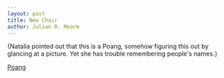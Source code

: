 ```yaml
---
layout: post
title: New Chair
author: Julian R. Moore
---
```

{Natalia pointed out that this is a Poang, somehow figuring this out by glancing at a picture. Yet she has trouble remembering people's names.}

[Poang](http://www.ikea.com/us/en/catalog/products/S49829140/#/S59830529)